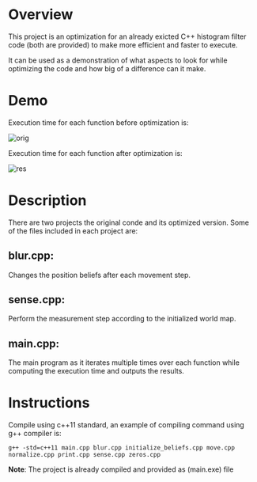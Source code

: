 # Overview

This project is an optimization for an already exicted C++ histogram filter code (both are provided) to make more efficient and faster to execute.

It can be used as a demonstration of what aspects to look for while optimizing the code and how big of a difference can it make.


# Demo

Execution time for each function before optimization is:

![orig](https://user-images.githubusercontent.com/47195928/81477366-c4b01a80-9217-11ea-8ae7-f23ae64b3934.JPG)


Execution time for each function after optimization is:

![res](https://user-images.githubusercontent.com/47195928/81477374-d1347300-9217-11ea-9d8b-8046b7d95a13.JPG)


# Description

There are two projects the original conde and its optimized version. Some of the files included in each project are:



## blur.cpp:
Changes the position beliefs after each movement step.

## sense.cpp:
Perform the measurement step according to the initialized world map.

## main.cpp:
The main program as it iterates multiple times over each function while computing the execution time and outputs the results.



# Instructions

Compile using c++11 standard, an example of compiling command using g++ compiler is:

`g++ -std=c++11 main.cpp blur.cpp initialize_beliefs.cpp move.cpp normalize.cpp print.cpp sense.cpp zeros.cpp`

**Note**: The project is already compiled and provided as (main.exe) file

